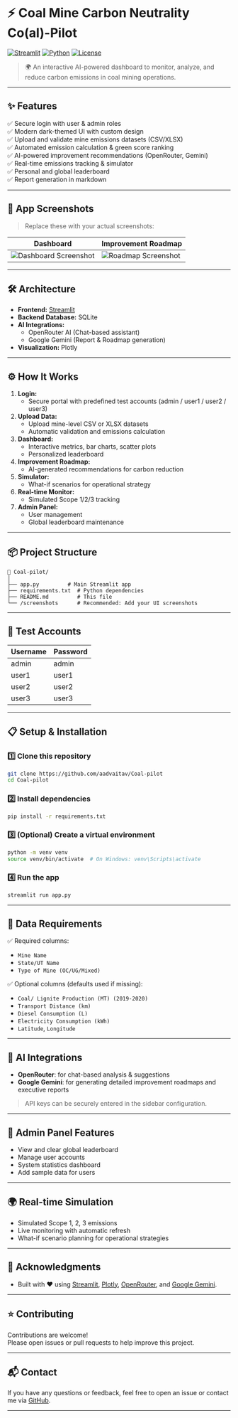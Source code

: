 # ⚡ Coal Mine Carbon Neutrality Co(al)-Pilot

[![Streamlit](https://img.shields.io/badge/built%20with-Streamlit-ff4b4b?logo=streamlit)](https://streamlit.io)
[![Python](https://img.shields.io/badge/Python-3.10%2B-blue.svg)](https://www.python.org)
[![License](https://img.shields.io/badge/license-MIT-green.svg)](LICENSE)

> 🌍 An interactive AI-powered dashboard to monitor, analyze, and reduce carbon emissions in coal mining operations.

---

## ✨ Features

✅ Secure login with user & admin roles  
✅ Modern dark-themed UI with custom design  
✅ Upload and validate mine emissions datasets (CSV/XLSX)  
✅ Automated emission calculation & green score ranking  
✅ AI-powered improvement recommendations (OpenRouter, Gemini)  
✅ Real-time emissions tracking & simulator  
✅ Personal and global leaderboard  
✅ Report generation in markdown  

---

## 🎯 App Screenshots

> Replace these with your actual screenshots:

| Dashboard                                       | Improvement Roadmap                             |
| ------------------------------------------------ | ----------------------------------------------- |
| ![Dashboard Screenshot](screenshots/dashboard.png) | ![Roadmap Screenshot](screenshots/roadmap.png) |

---

## 🛠️ Architecture

- **Frontend:** [Streamlit](https://streamlit.io)
- **Backend Database:** SQLite
- **AI Integrations:**
  - OpenRouter AI (Chat-based assistant)
  - Google Gemini (Report & Roadmap generation)
- **Visualization:** Plotly

---

## ⚙️ How It Works

1. **Login:**
   - Secure portal with predefined test accounts (admin / user1 / user2 / user3)
2. **Upload Data:**
   - Upload mine-level CSV or XLSX datasets
   - Automatic validation and emissions calculation
3. **Dashboard:**
   - Interactive metrics, bar charts, scatter plots
   - Personalized leaderboard
4. **Improvement Roadmap:**
   - AI-generated recommendations for carbon reduction
5. **Simulator:**
   - What-if scenarios for operational strategy
6. **Real-time Monitor:**
   - Simulated Scope 1/2/3 tracking
7. **Admin Panel:**
   - User management
   - Global leaderboard maintenance

---

## 📦 Project Structure

```
📁 Coal-pilot/
│
├── app.py         # Main Streamlit app
├── requirements.txt  # Python dependencies
├── README.md         # This file
└── /screenshots      # Recommended: Add your UI screenshots
```

---

## 🧪 Test Accounts

| Username | Password |
|----------|----------|
| admin    | admin    |
| user1    | user1    |
| user2    | user2    |
| user3    | user3    |

---

## 📋 Setup & Installation

### 1️⃣ Clone this repository
```bash
git clone https://github.com/aadvaitav/Coal-pilot
cd Coal-pilot
```

### 2️⃣ Install dependencies
```bash
pip install -r requirements.txt
```

### 3️⃣ (Optional) Create a virtual environment
```bash
python -m venv venv
source venv/bin/activate  # On Windows: venv\Scripts\activate
```

### 4️⃣ Run the app
```bash
streamlit run app.py
```

---

## 📁 Data Requirements

✅ Required columns:
- `Mine Name`
- `State/UT Name`
- `Type of Mine (OC/UG/Mixed)`

✅ Optional columns (defaults used if missing):
- `Coal/ Lignite Production (MT) (2019-2020)`
- `Transport Distance (km)`
- `Diesel Consumption (L)`
- `Electricity Consumption (kWh)`
- `Latitude`, `Longitude`

---

## 🤖 AI Integrations

- **OpenRouter**: for chat-based analysis & suggestions
- **Google Gemini**: for generating detailed improvement roadmaps and executive reports

> API keys can be securely entered in the sidebar configuration.

---

## 👑 Admin Panel Features

- View and clear global leaderboard
- Manage user accounts
- System statistics dashboard
- Add sample data for users

---

## 🌍 Real-time Simulation

- Simulated Scope 1, 2, 3 emissions
- Live monitoring with automatic refresh
- What-if scenario planning for operational strategies

---

## 🙏 Acknowledgments

- Built with ❤️ using [Streamlit](https://streamlit.io), [Plotly](https://plotly.com), [OpenRouter](https://openrouter.ai), and [Google Gemini](https://ai.google).

---

## ⭐ Contributing

Contributions are welcome!  
Please open issues or pull requests to help improve this project.

---

## 📬 Contact

If you have any questions or feedback, feel free to open an issue or contact me via [GitHub](https://github.com/aadvaitav).

---
